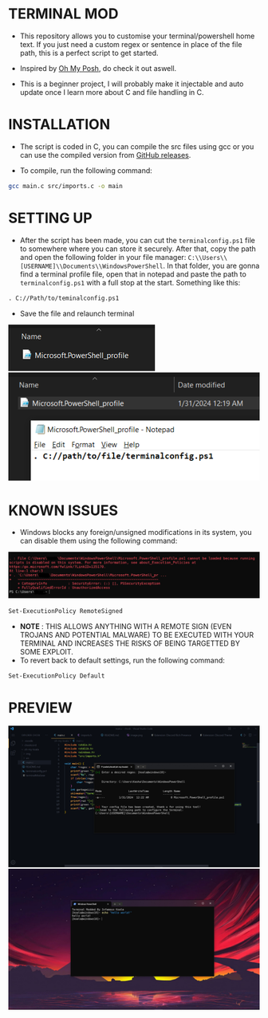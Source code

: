 # TERMINAL MOD

- This repository allows you to customise your terminal/powershell home text. If you just need a custom regex or sentence in place of the file path, this is a perfect script to get started.

- Inspired by [Oh My Posh](https://ohmyposh.dev/), do check it out aswell.

- This is a beginner project, I will probably make it injectable and auto update once I learn more about C and file handling in C.

# INSTALLATION

- The script is coded in C, you can compile the src files using gcc or you can use the compiled version from [GitHub releases](https://github.com/infamouskoala/terminalMod/releases/tag/Release).

- To compile, run the following command: 
```bash
gcc main.c src/imports.c -o main
```

# SETTING UP
- After the script has been made, you can cut the `terminalconfig.ps1` file to somewhere where you can store it 
securely. After that, copy the path and open the following folder in your file manager: `C:\\Users\\[USERNAME]\\Documents\\WindowsPowerShell`. In that folder, you are gonna find a terminal profile file, open that in notepad and paste the path to `terminalconfig.ps1` with a full stop at the start. Something like this:

```txt
. C://Path/to/teminalconfig.ps1
```

- Save the file and relaunch terminal

![Alt text](img/image2.png)
![Alt text](img/image-1.png)

# KNOWN ISSUES

- Windows blocks any foreign/unsigned modifications in its system, you can disable them using the following command: 

![Alt text](img/image.png)

```bash
Set-ExecutionPolicy RemoteSigned
```

- **NOTE** : THIS ALLOWS ANYTHING WITH A REMOTE SIGN (EVEN TROJANS AND POTENTIAL MALWARE) TO BE EXECUTED WITH YOUR TERMINAL AND INCREASES THE RISKS OF BEING TARGETTED BY SOME EXPLOIT.
- To revert back to default settings, run the following command:

```bash
Set-ExecutionPolicy Default
```

# PREVIEW
![Alt text](img/ok.png)
![Alt text](img/show.png)
